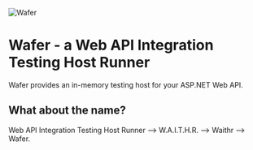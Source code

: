 ![Wafer](https://thumbs.dreamstime.com/x/two-wafers-vector-20470684.jpg)

# Wafer - a Web API Integration Testing Host Runner

Wafer provides an in-memory testing host for your ASP.NET Web API. 

## What about the name?

Web API Integration Testing Host Runner --> W.A.I.T.H.R. --> Waithr --> Wafer.
